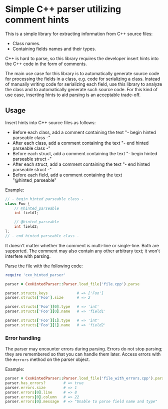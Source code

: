 # Simple C++ parser utilizing comment hints

This is a simple library for extracting information from C++ source files:

 * Class names.
 * Containing fields names and their types.

C++ is hard to parse, so this library requires the developer insert hints into the C++ code in the form of comments.

The main use case for this library is to automatically generate source code for processing the fields in a class, e.g. code for serializing a class. Instead of manually writing code for serializing each field, use this library to analyze the class and to automatically generate such source code. For this kind of use case, inserting hints to aid parsing is an acceptable trade-off.

## Usage

Insert hints into C++ source files as follows:

 * Before each class, add a comment containing the text "- begin hinted parseable class -"
 * After each class, add a comment containing the text "- end hinted parseable class -"
 * Before each struct, add a comment containing the text "- begin hinted parseable struct -"
 * After each struct, add a comment containing the text "- end hinted parseable struct -"
 * Before each field, add a comment containing the text "@hinted_parseable"

Example:

~~~c++
// - begin hinted parseable class -
class Foo {
    // @hinted_parseable
    int field1;

    // @hinted_parseable
    int field2;
};
// - end hinted parseable class -
~~~

It doesn't matter whether the comment is multi-line or single-line. Both are supported. The comment may also contain any other arbitrary text; it won't interfere with parsing.

Parse the file with the following code:

~~~ruby
require 'cxx_hinted_parser'

parser = CxxHintedParser::Parser.load_file('file.cpp').parse

parser.structs.keys             # => ['Foo']
parser.structs['Foo'].size      # => 2

parser.structs['Foo'][0].type   # => 'int'
parser.structs['Foo'][0].name   # => 'field1'

parser.structs['Foo'][1].type   # => 'int'
parser.structs['Foo'][1].name   # => 'field2'
~~~~

### Error handling

The parser may encounter errors during parsing. Errors do not stop parsing; they are remembered so that you can handle them later. Access errors with the `#errors` method on the parser object.

Example:

~~~ruby
parser = CxxHintedParser::Parser.load_file('file_with_errors.cpp').parse
parser.has_errors?        # => true
parser.errors.size        # => 1
parser.errors[0].line     # => 8
parser.errors[0].column   # => 22
parser.errors[0].message  # => "Unable to parse field name and type"
~~~
